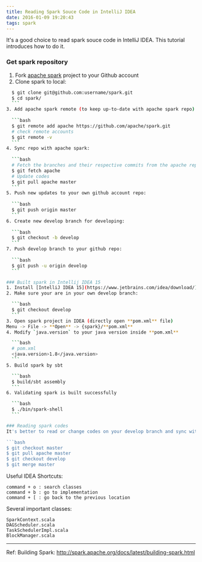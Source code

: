 ```yaml
---
title: Reading Spark Souce Code in IntelliJ IDEA
date: 2016-01-09 19:20:43
tags: spark
---
```


It's a good choice to read spark souce code in IntelliJ IDEA. This tutorial introduces how to do it.

### Get spark repository
1. Fork [apache spark](https://github.com/apache/spark) project to your Github account
2. Clone spark to local:
  
  ```bash
	$ git clone git@github.com:username/spark.git
	$ cd spark/
	```
3. Add apache spark remote (to keep up-to-date with apache spark repo):
	
	```bash
	$ git remote add apache https://github.com/apache/spark.git
	# check remote accounts
	$ git remote -v
	```
4. Sync repo with apache spark:
	
	```bash
	# Fetch the branches and their respective commits from the apache repo
	$ git fetch apache
	# Update codes
	$ git pull apache master
	```
5. Push new updates to your own github account repo:
	
	```bash
	$ git push origin master
	```
6. Create new develop branch for developing: 
	
	```bash
	$ git checkout -b develop
	```
7. Push develop branch to your github repo: 
	
	```bash
	$ git push -u origin develop
	```

### Built spark in Intellij IDEA 15
1. Install [IntelliJ IDEA 15](https://www.jetbrains.com/idea/download/) as well as [IDEA Scala Plugin](https://plugins.jetbrains.com/plugin/?id=1347)
2. Make sure your are in your own develop branch:

	```bash
	$ git checkout develop
	```
3. Open spark project in IDEA (directly open **pom.xml** file)
Menu -> File -> **Open** -> {spark}/**pom.xml** 
4. Modify `java.version` to your java version inside **pom.xml**

	```bash
	# pom.xml
	<java.version>1.8</java.version>
	```
5. Build spark by sbt

	```bash
	$ build/sbt assembly
	```
6. Validating spark is built successfully

	```bash
	$ ./bin/spark-shell
	```

### Reading spark codes
It's better to read or change codes on your develop branch and sync with apache spark repo inside master branch. So normally, you can update your develop branch by following commands:

```bash
$ git checkout master
$ git pull apache master
$ git checkout develop
$ git merge master
```
	
Useful IDEA Shortcuts:

	command + o : search classes
	command + b : go to implementation
	command + [ : go back to the previous location

Several important classes:

	SparkContext.scala 
	DAGScheduler.scala
	TaskSchedulerImpl.scala
	BlockManager.scala
	

------------------------------
Ref: Building Spark: http://spark.apache.org/docs/latest/building-spark.html


